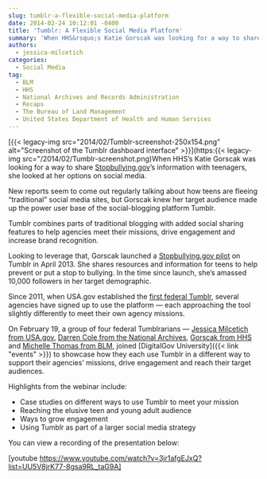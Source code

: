 ```yaml
---
slug: tumblr-a-flexible-social-media-platform
date: 2014-02-24 10:12:01 -0400
title: 'Tumblr: A Flexible Social Media Platform'
summary: 'When HHS&rsquo;s Katie Gorscak was looking for a way to share Stopbullying.gov&rsquo;s information with teenagers, she looked at her options on social media. New reports seem to come out regularly talking about how teens are fleeing &ldquo;traditional&rdquo; social media sites, but Gorscak knew her target audience'
authors:
  - jessica-milcetich
categories:
  - Social Media
tag:
  - BLM
  - HHS
  - National Archives and Records Administration
  - Recaps
  - The Bureau of Land Management
  - United States Department of Health and Human Services
---
```


[{{< legacy-img src="2014/02/Tumblr-screenshot-250x154.png" alt="Screenshot of the Tumblr dashboard interface" >}}](https:{{< legacy-img src="/2014/02/Tumblr-screenshot.png)When HHS’s Katie Gorscak was looking for a way to share [Stopbullying.gov](http://www.stopbullying.gov/)’s information with teenagers, she looked at her options on social media.

New reports seem to come out regularly talking about how teens are fleeing “traditional” social media sites, but Gorscak knew her target audience made up the power user base of the social-blogging platform Tumblr.

Tumblr combines parts of traditional blogging with added social sharing features to help agencies meet their missions, drive engagement and increase brand recognition.

Looking to leverage that, Gorscak launched a [Stopbullying.gov pilot](http://stopbullying.tumblr.com/) on Tumblr in April 2013. She shares resources and information for teens to help prevent or put a stop to bullying. In the time since launch, she’s amassed 10,000 followers in her target demographic.

Since 2011, when USA.gov established the [first federal Tumblr](http://blog.usa.gov/), several agencies have signed up to use the platform &#8212; each approaching the tool slightly differently to meet their own agency missions.

On February 19, a group of four federal Tumblrarians &#8212; [Jessica Milcetich from USA.gov](http://blog.usa.gov/), [Darren Cole from the National Archives](http://todaysdocument.tumblr.com/), [Gorscak from HHS](http://stopbullying.tumblr.com/) and [Michelle Thomas from BLM](http://mypubliclands.tumblr.com/), joined [DigitalGov University]({{< link "events" >}}) to showcase how they each use Tumblr in a different way to support their agencies’ missions, drive engagement and reach their target audiences.

Highlights from the webinar include:

  * Case studies on different ways to use Tumblr to meet your mission
  * Reaching the elusive teen and young adult audience
  * Ways to grow engagement
  * Using Tumblr as part of a larger social media strategy

You can view a recording of the presentation below:
  
[youtube https://www.youtube.com/watch?v=3jr1afgEJxQ?list=UU5V8jrK77-8gsa9RL_taG9A]